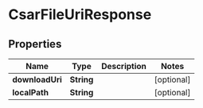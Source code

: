 
# CsarFileUriResponse

## Properties
Name | Type | Description | Notes
------------ | ------------- | ------------- | -------------
**downloadUri** | **String** |  |  [optional]
**localPath** | **String** |  |  [optional]



